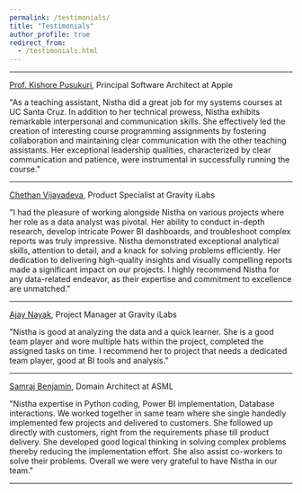 ```yaml
---
permalink: /testimonials/
title: "Testimonials"
author_profile: true
redirect_from: 
  - /testimonials.html
---
```

-----
[Prof. Kishore Pusukuri](https://www.linkedin.com/in/pusukuri/), Principal Software Architect at Apple

"As a teaching assistant, Nistha did a great job for my systems courses at UC Santa Cruz. In addition to her technical prowess, Nistha exhibits remarkable interpersonal and communication skills. She effectively led the creation of interesting course programming assignments by fostering collaboration and maintaining clear communication with the other teaching assistants. Her exceptional leadership qualities, characterized by clear communication and patience, were instrumental in successfully running the course."

-----
[Chethan Vijayadeva](https://www.linkedin.com/in/chethan-vijayadeva-b81687a/), Product Specialist at Gravity iLabs

"I had the pleasure of working alongside Nistha on various projects where her role as a data analyst was pivotal. Her ability to conduct in-depth research, develop intricate Power BI dashboards, and troubleshoot complex reports was truly impressive. Nistha demonstrated exceptional analytical skills, attention to detail, and a knack for solving problems efficiently. Her dedication to delivering high-quality insights and visually compelling reports made a significant impact on our projects. I highly recommend Nistha for any data-related endeavor, as their expertise and commitment to excellence are unmatched."

-----
[Ajay Nayak](https://www.linkedin.com/in/meet-paradia/), Project Manager at Gravity iLabs

"Nistha is good at analyzing the data and a quick learner. She is a good team player and wore multiple hats within the project, completed the assigned tasks on time. I recommend her to project that needs a dedicated team player, good at BI tools and analysis."

-----
[Samraj Benjamin](https://www.linkedin.com/in/samraj-benjamin-99b05511/), Domain Architect at ASML

"Nistha expertise in Python coding, Power BI implementation, Database interactions. We worked together in same team where she single handedly implemented few projects and delivered to customers. She followed up directly with customers, right from the requirements phase till product delivery. She developed good logical thinking in solving complex problems thereby reducing the implementation effort. She also assist co-workers to solve their problems. Overall we were very grateful to have Nistha in our team."

-----
